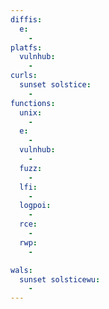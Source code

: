 ```yaml
---
diffis:
  e:
    -
platfs:
  vulnhub:
    -
curls:
  sunset solstice:
    -
functions:
  unix:
    -
  e:
    -
  vulnhub:
    -
  fuzz:
    -
  lfi:
    -
  logpoi:
    -
  rce:
    -
  rwp:
    -

wals:
  sunset solsticewu:
    -
---
```

